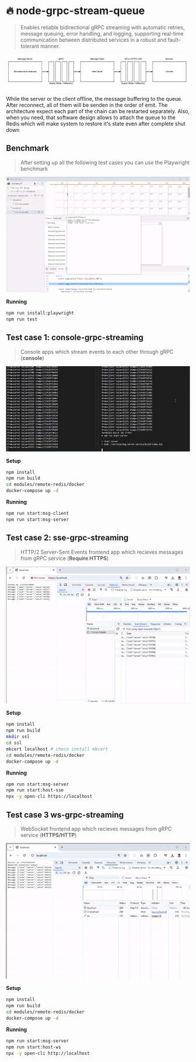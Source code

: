 # 🔥 node-grpc-stream-queue

> Enables reliable bidirectional gRPC streaming with automatic retries, message queuing, error handling, and logging, supporting real-time communication between distributed services in a robust and fault-tolerant manner.

![schema](./assets/schema.png)

While the server or the client offline, the message buffering to the queue. After reconnect, all of them will be senden in the order of emit. The architecture expect each part of the chain can be restarted separately. Also, when you need, that software design allows to attach the queue to the Redis which will make system to restore it's state even after complete shut down

## Benchmark

> After setting up all the following test cases you can use the Playwright benchmark

![playwright-benchmark](./assets/playwright-benchmark.gif)

**Running**

```bash
npm run install:playwright
npm run test
```

## Test case 1: console-grpc-streaming

> Console apps which stream events to each other through gRPC (**console**)

![grpc-queue](./assets/grpc-queue.gif)

**Setup**

```bash
npm install
npm run build
cd modules/remote-redis/docker
docker-compose up -d
```

**Running**

```bash
npm run start:msg-client
npm run start:msg-server
```

## Test case 2: sse-grpc-streaming

> HTTP/2 Server-Sent Events frontend app which recieves messages from gRPC service (**Require HTTPS**)

![sse-queue](./assets/sse-queue.gif)

**Setup**

```bash
npm install
npm run build
mkdir ssl
cd ssl
mkcert localhost # choco install mkcert
cd modules/remote-redis/docker
docker-compose up -d
```

**Running**

```bash
npm run start:msg-server
npm run start:host-sse
npx -y open-cli https://localhost
```

## Test case 3 ws-grpc-streaming

> WebSocket frontend app which recieves messages from gRPC service (**HTTPS/HTTP**)

![ws-queue](./assets/ws-queue.gif)

**Setup**

```bash
npm install
npm run build
cd modules/remote-redis/docker
docker-compose up -d
```

**Running**

```bash
npm run start:msg-server
npm run start:host-ws
npx -y open-cli http://localhost
```
